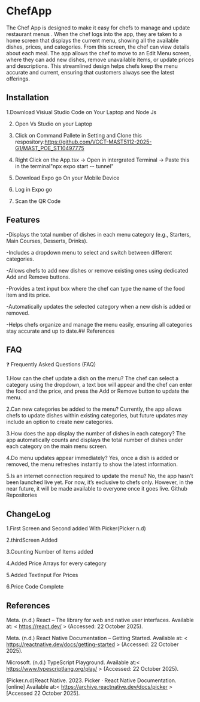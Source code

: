 # ChefApp
The Chef App is designed to make it easy for chefs to manage and update restaurant menus . When the chef logs into the app, they are taken to a home screen that displays the current menu, showing all the available dishes, prices, and categories. From this screen, the chef can view details about each meal. The app allows the chef to move to an Edit Menu screen, where they can add new dishes, remove unavailable items, or update prices and descriptions. This streamlined design helps chefs keep the menu accurate and current, ensuring that customers always see the latest offerings.

## Installation
1.Download Visiual Studio Code on Your Laptop and Node Js

2. Open Vs Studio on your Laptop

3. Click on Command Pallete in Setting and Clone this respository:https://github.com/VCCT-MAST5112-2025-G1/MAST_POE_ST10497775

4. Right Click on the App.tsx -> Open in intergrated Terminal -> Paste this in the terminal"npx expo start -- tunnel"

5. Download Expo go On your Mobile Device

6. Log in Expo go

7. Scan the QR Code



## Features
-Displays the total number of dishes in each menu category (e.g., Starters, Main Courses, Desserts, Drinks).

-Includes a dropdown menu to select and switch between different categories.

-Allows chefs to add new dishes or remove existing ones using dedicated Add and Remove buttons.

-Provides a text input box where the chef can type the name of the food item and its price.

-Automatically updates the selected category when a new dish is added or removed.

-Helps chefs organize and manage the menu easily, ensuring all categories stay accurate and up to date.## References

## FAQ
❓ Frequently Asked Questions (FAQ)


1.How can the chef update a dish on the menu?
The chef can select a category using the dropdown, a text box will appear and the chef can enter the food and the price, and press the Add or Remove button to update the menu.

2.Can new categories be added to the menu?
Currently, the app allows chefs to update dishes within existing categories, but future updates may include an option to create new categories.

3.How does the app display the number of dishes in each category?
The app automatically counts and displays the total number of dishes under each category on the main menu screen.

4.Do menu updates appear immediately?
Yes, once a dish is added or removed, the menu refreshes instantly to show the latest information.

5.Is an internet connection required to update the menu?
No, the app hasn’t been launched live yet. For now, it’s exclusive to chefs only. However, in the near future, it will be made available to everyone once it goes live.
Github Repositories


## ChangeLog

1.First Screen and Second added With Picker(Picker n.d)

2.thirdScreen Added

3.Counting Number of Items added

4.Added Price Arrays for every category

5.Added TextInput For Prices

6.Price Code Complete

## References

Meta. (n.d.) React – The library for web and native user interfaces. Available at: < https://react.dev/  >
 (Accessed: 22 October 2025).

Meta. (n.d.) React Native Documentation – Getting Started. Available at: < https://reactnative.dev/docs/getting-started >
 (Accessed: 22 October 2025).

Microsoft. (n.d.) TypeScript Playground. Available at:< https://www.typescriptlang.org/play/ >
 (Accessed: 22 October 2025).

 (Picker.n.d)React Native. 2023. Picker · React Native Documentation. [online] Available at:< https://archive.reactnative.dev/docs/picker >
 [Accessed 22 October 2025].
 

